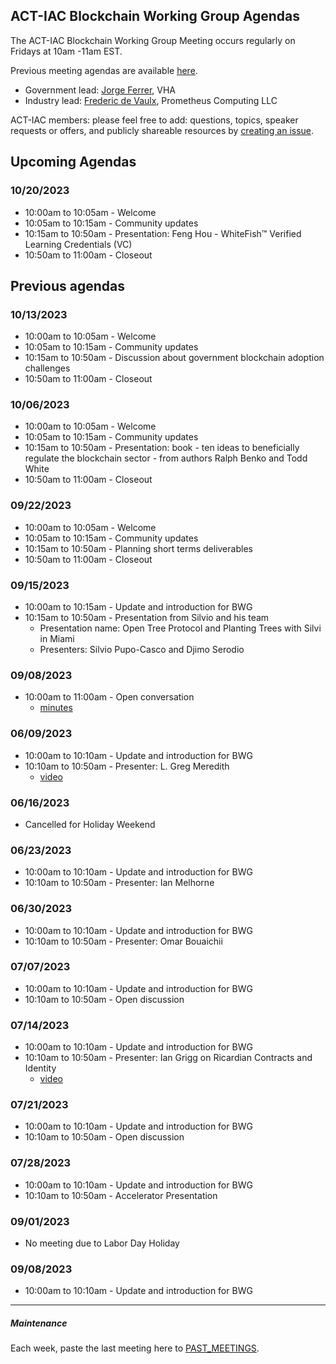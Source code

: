## ACT-IAC Blockchain Working Group Agendas

The ACT-IAC Blockchain Working Group Meeting occurs regularly on Fridays at 10am -11am EST.

Previous meeting agendas are available [here](./previous_agendas/).

* Government lead: [Jorge Ferrer](mailto:jorge.Ferrer@va.gov), VHA
* Industry lead: [Frederic de Vaulx](mailto:f.devaulx@prometheuscomputing.com), Prometheus Computing LLC

ACT-IAC members: please feel free to add: questions, topics, speaker requests or offers, and publicly
shareable resources by [creating an issue](https://github.com/ACT-IAC-BWG/agendas/issues/new).

## Upcoming Agendas

### 10/20/2023
* 10:00am to 10:05am - Welcome
* 10:05am to 10:15am - Community updates
* 10:15am to 10:50am - Presentation: Feng Hou - WhiteFish™ Verified Learning Credentials (VC)
* 10:50am to 11:00am - Closeout

## Previous agendas

### 10/13/2023
* 10:00am to 10:05am - Welcome
* 10:05am to 10:15am - Community updates
* 10:15am to 10:50am - Discussion about government blockchain adoption challenges
* 10:50am to 11:00am - Closeout

### 10/06/2023
* 10:00am to 10:05am - Welcome
* 10:05am to 10:15am - Community updates
* 10:15am to 10:50am - Presentation: book - ten ideas to beneficially regulate the blockchain sector - from authors Ralph Benko and Todd White
* 10:50am to 11:00am - Closeout

### 09/22/2023
* 10:00am to 10:05am - Welcome
* 10:05am to 10:15am - Community updates
* 10:15am to 10:50am - Planning short terms deliverables
* 10:50am to 11:00am - Closeout

### 09/15/2023
* 10:00am to 10:15am - Update and introduction for BWG
* 10:15am to 10:50am - Presentation from Silvio and his team
   * Presentation name: Open Tree Protocol and Planting Trees with Silvi in Miami
   * Presenters: Silvio Pupo-Casco and Djimo Serodio

### 09/08/2023
* 10:00am to 11:00am - Open conversation
    * [minutes](https://github.com/blockchain-working-group/agendas/blob/main/assets/20230908-meeting-notes.md#09082023)

### 06/09/2023
* 10:00am to 10:10am - Update and introduction for BWG
* 10:10am to 10:50am - Presenter: L. Greg Meredith
    * [video](https://www.youtube.com/watch?v=QxpbGYxQ3JU)

### 06/16/2023
* Cancelled for Holiday Weekend

### 06/23/2023
* 10:00am to 10:10am - Update and introduction for BWG
* 10:10am to 10:50am - Presenter: Ian Melhorne

### 06/30/2023
* 10:00am to 10:10am - Update and introduction for BWG
* 10:10am to 10:50am - Presenter: Omar Bouaichii

### 07/07/2023
* 10:00am to 10:10am - Update and introduction for BWG
* 10:10am to 10:50am - Open discussion

### 07/14/2023
* 10:00am to 10:10am - Update and introduction for BWG
* 10:10am to 10:50am - Presenter: Ian Grigg on Ricardian Contracts and Identity
    * [video](https://www.youtube.com/watch?v=zjSd6wswc9c)

### 07/21/2023
* 10:00am to 10:10am - Update and introduction for BWG
* 10:10am to 10:50am - Open discussion

### 07/28/2023
* 10:00am to 10:10am - Update and introduction for BWG
* 10:10am to 10:50am - Accelerator Presentation

### 09/01/2023
* No meeting due to Labor Day Holiday

### 09/08/2023
* 10:00am to 10:10am - Update and introduction for BWG

---

##### Maintenance

Each week, paste the last meeting here to [PAST_MEETINGS](./previous_agendas/).
